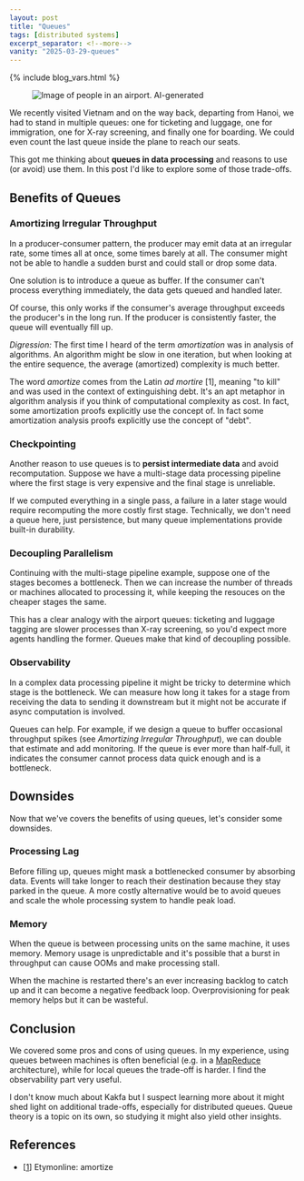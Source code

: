 ```yaml
---
layout: post
title: "Queues"
tags: [distributed systems]
excerpt_separator: <!--more-->
vanity: "2025-03-29-queues"
---
```


{% include blog_vars.html %}

<figure class="image_float_left">
  <img src="{{resources_path}}/queue.jpg" alt="Image of people in an airport. AI-generated" />
</figure>

We recently visited Vietnam and on the way back, departing from Hanoi, we had to stand in multiple queues: one for ticketing and luggage, one for immigration, one for X-ray screening, and finally one for boarding. We could even count the last queue inside the plane to reach our seats.

This got me thinking about **queues in data processing** and reasons to use (or avoid) use them. In this post I'd like to explore some of those trade-offs.

<!--more-->

## Benefits of Queues

### Amortizing Irregular Throughput

In a producer-consumer pattern, the producer may emit data at an irregular rate, some times all at once, some times barely at all. The consumer might not be able to handle a sudden burst and could stall or drop some data.

One solution is to introduce a queue as buffer. If the consumer can't process everything immediately, the data gets queued and handled later.

Of course, this only works if the consumer's average throughput exceeds the producer's in the long run. If the producer is consistently faster, the queue will eventually fill up.

*Digression:* The first time I heard of the term *amortization* was in analysis of algorithms. An algorithm might be slow in one iteration, but when looking at the entire sequence, the average (amortized) complexity is much better.

The word *amortize* comes from the Latin *ad mortire* [1], meaning "to kill" and was used in the context of extinguishing debt. It's an apt metaphor in algorithm analysis if you think of computational complexity as cost. In fact, some amortization proofs explicitly use the concept of. In fact some amortization analysis proofs explicitly use the concept of "debt".

### Checkpointing

Another reason to use queues is to **persist intermediate data** and avoid recomputation. Suppose we have a multi-stage data processing pipeline where the first stage is very expensive and the final stage is unreliable.

If we computed everything in a single pass, a failure in a later stage would require recomputing the more costly first stage. Technically, we don't need a queue here, just persistence, but many queue implementations provide built-in durability.

### Decoupling Parallelism

Continuing with the multi-stage pipeline example, suppose one of the stages becomes a bottleneck. Then we can increase the number of threads or machines allocated to processing it, while keeping the resouces on the cheaper stages the same.

This has a clear analogy with the airport queues: ticketing and luggage tagging are slower processes than X-ray screening, so you'd expect more agents handling the former. Queues make that kind of decoupling possible.

### Observability

In a complex data processing pipeline it might be tricky to determine which stage is the bottleneck. We can measure how long it takes for a stage from receiving the data to sending it downstream but it might not be accurate if async computation is involved.

Queues can help. For example, if we design a queue to buffer occasional throughput spikes (see *Amortizing Irregular Throughput*), we can double that estimate and add monitoring. If the queue is ever more than half-full, it indicates the consumer cannot process data quick enough and is a bottleneck.

## Downsides

Now that we've covers the benefits of using queues, let's consider some downsides.

### Processing Lag

Before filling up, queues might mask a bottlenecked consumer by absorbing data. Events will take longer to reach their destination because they stay parked in the queue. A more costly alternative would be to avoid queues and scale the whole processing system to handle peak load.

### Memory

When the queue is between processing units on the same machine, it uses memory. Memory usage is unpredictable and it's possible that a burst in throughput can cause OOMs and make processing stall.

When the machine is restarted there's an ever increasing backlog to catch up and it can become a negative feedback loop. Overprovisioning for peak memory helps but it can be wasteful.


## Conclusion

We covered some pros and cons of using queues. In my experience, using queues between machines is often beneficial (e.g. in a [MapReduce](https://en.wikipedia.org/wiki/MapReduce) architecture), while for local queues the trade-off is harder. I find the observability part very useful.

I don't know much about Kakfa but I suspect learning more about it might shed light on additional trade-offs, especially for distributed queues. Queue theory is a topic on its own, so studying it might also yield other insights.

## References

* [[1](https://www.etymonline.com/word/amortize)] Etymonline: amortize
